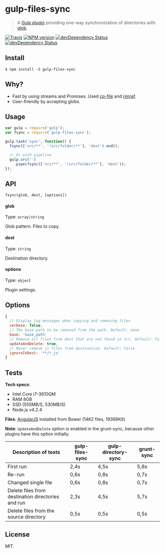 # gulp-files-sync

> A [Gulp plugin](http://gulpjs.com/) providing one-way synchronization of directories with [glob](https://github.com/isaacs/node-glob).

[![Travis](https://img.shields.io/travis/mrmlnc/gulp-files-sync.svg?style=flat-square)](https://travis-ci.org/mrmlnc/gulp-files-sync)
[![NPM version](https://img.shields.io/npm/v/gulp-files-sync.svg?style=flat-square)](https://www.npmjs.com/package/gulp-files-sync)
[![devDependency Status](https://img.shields.io/david/mrmlnc/gulp-files-sync.svg?style=flat-square)](https://david-dm.org/mrmlnc/gulp-files-sync#info=dependencies)
[![devDependency Status](https://img.shields.io/david/dev/mrmlnc/gulp-files-sync.svg?style=flat-square)](https://david-dm.org/mrmlnc/gulp-files-sync#info=devDependencies)

## Install

```
$ npm install -S gulp-files-sync
```

## Why?

  * Fast by using streams and Promises. Used [cp-file](https://github.com/sindresorhus/cp-file) and [rimraf](https://github.com/isaacs/rimraf).
  * User-friendly by accepting globs.

## Usage

```js
var gulp = require('gulp');
var fsync = require('gulp-files-sync');

gulp.task('sync', function() {
  fsync(['src/**', '!src/folder/**'], 'dest').end();

  // Or with pipeline
  gulp.src('')
    .pipe(fsync(['src/**', '!src/folder/**'], 'dest'));
});
```

## API

```
fsync(glob, dest, [options])
```

#### glob

Type: `array|string`

Glob pattern. Files to copy.

#### dest

Type: `string`

Destination directory.

#### options

Type: `object`

Plugin settings.

## Options

```js
{
  // Display log messages when copying and removing files
  verbose: false,
  // The base path to be removed from the path. Default: none
  base: 'base_path'
  // Remove all files from dest that are not found in src. Default: false
  updateAndDelete: true,
  // Never remove js files from destination. Default: false
  ignoreInDest: '**/*.js'
}
```

## Tests

**Tech specs**:

  * Intel Core i7-3610QM
  * RAM 8GB
  * SSD (555MB/S, 530MB/S)
  * Node.js v4.2.4

**Files**: [AngularJS](https://github.com/angular/angular.js) installed from Bower (1462 files, 19368Кб)

**Note**: `UpdateAndDelete` option is enabled in the grunt-sync, because other plugins have this option initially.

| Description of tests                              | gulp-files-sync | gulp-directory-sync | grunt-sync |
|---------------------------------------------------|-----------------|---------------------|------------|
| First run                                         | 2,4s            | 4,5s                | 5,8s       |
| Re-run                                            | 0,6s            | 0,8s                | 0,7s       |
| Changed single file                               | 0,6s            | 0,8s                | 0,7s       |
| Delete files from destination directories and run | 2,3s            | 4,5s                | 5,7s       |
| Delete files from the source directory            | 0,5s            | 0,5s                | 0,5s       |

## License

MIT.
